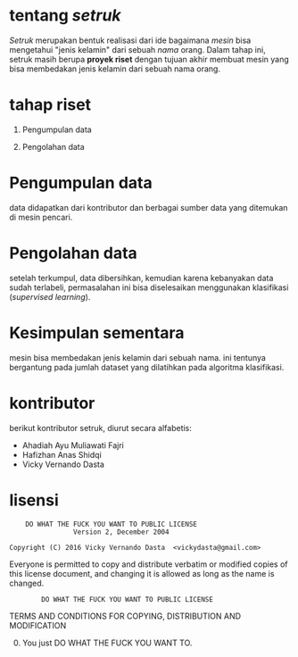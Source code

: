 # tentang *setruk*

*Setruk* merupakan bentuk realisasi dari ide
bagaimana *mesin* bisa mengetahui "jenis kelamin" dari sebuah *nama* orang. Dalam tahap ini, setruk masih berupa **proyek riset** dengan tujuan akhir
membuat mesin yang bisa membedakan jenis kelamin dari sebuah nama orang.


# tahap riset

1. Pengumpulan data

2. Pengolahan data


# Pengumpulan data 

data didapatkan dari kontributor dan berbagai sumber data yang ditemukan di mesin pencari.

# Pengolahan data 

setelah terkumpul, data dibersihkan, kemudian karena kebanyakan data sudah terlabeli, permasalahan ini bisa 
diselesaikan menggunakan klasifikasi (*supervised learning*).

# Kesimpulan sementara 

mesin bisa membedakan jenis kelamin dari sebuah nama.
ini tentunya bergantung pada jumlah dataset yang dilatihkan pada algoritma klasifikasi.


# kontributor

berikut kontributor setruk, diurut secara alfabetis:

- Ahadiah Ayu Muliawati Fajri
- Hafizhan Anas Shidqi
- Vicky Vernando Dasta

# lisensi

        DO WHAT THE FUCK YOU WANT TO PUBLIC LICENSE
                    Version 2, December 2004

    Copyright (C) 2016 Vicky Vernando Dasta  <vickydasta@gmail.com>

Everyone is permitted to copy and distribute verbatim or modified
 copies of this license document, and changing it is allowed as long
 as the name is changed.

            DO WHAT THE FUCK YOU WANT TO PUBLIC LICENSE
   TERMS AND CONDITIONS FOR COPYING, DISTRIBUTION AND MODIFICATION

  0. You just DO WHAT THE FUCK YOU WANT TO.

